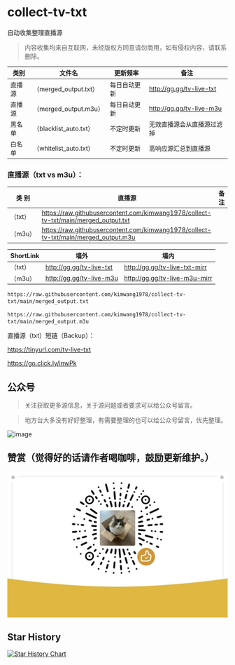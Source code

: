 # collect-tv-txt

自动收集整理直播源
> 内容收集均来自互联网，未经版权方同意请勿商用，如有侵权内容，请联系删除。

| 类别  | 文件名  | 更新频率                                       | 备注   |
|-------|-------|------------------------------------------------|------------|
|直播源| （merged_output.txt） |  每日自动更新 | http://gg.gg/tv-live-txt     |
|直播源| （merged_output.m3u） |  每日自动更新 | http://gg.gg/tv-live-m3u   |
|黑名单| （blacklist_auto.txt） |  不定时更新 | 无效直播源会从直播源过滤掉   |
|白名单| （whitelist_auto.txt） |  不定时更新 | 高响应源汇总到直播源   |

### **直播源（txt vs m3u）：**
| 类 别  | 直播源                                       | 备注   |
|-------|------------------------------------------------|------------|
| （txt） |  https://raw.githubusercontent.com/kimwang1978/collect-tv-txt/main/merged_output.txt |    |
| （m3u） |  https://raw.githubusercontent.com/kimwang1978/collect-tv-txt/main/merged_output.m3u |    |

| ShortLink  |  墙外  | 墙内   |
|-------|------------|------------|
| （txt） |  http://gg.gg/tv-live-txt   |http://gg.gg/tv-live-txt-mirr|
| （m3u） |  http://gg.gg/tv-live-m3u   |http://gg.gg/tv-live-m3u-mirr|

```
https://raw.githubusercontent.com/kimwang1978/collect-tv-txt/main/merged_output.txt
```
```
https://raw.githubusercontent.com/kimwang1978/collect-tv-txt/main/merged_output.m3u
```
直播源（txt）短链（Backup）：

https://tinyurl.com/tv-live-txt

https://go.click.ly/inwPk

## 公众号

> 关注获取更多源信息，关于源问题或者要求可以给公众号留言。

> 地方台大多没有好好整理，有需要整理的也可以给公众号留言，优先整理。

![image](./assets/GongZhongHao.png)

## 赞赏（觉得好的话请作者喝咖啡，鼓励更新维护。）

![image](./assets/appreciate.jpg)

## Star History

[![Star History Chart](https://api.star-history.com/svg?repos=kimwang1978/collect-tv-txt&type=Date)](https://star-history.com/#kimwang1978/collect-tv-txt&Date)

